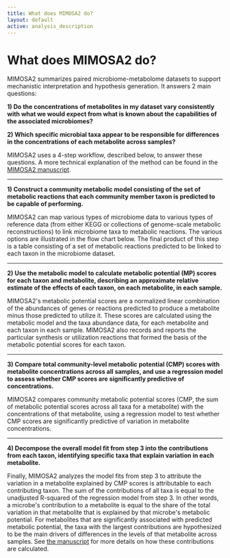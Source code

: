 ```yaml
---
title: What does MIMOSA2 do?
layout: default
active: analysis_description
---
```

# What does MIMOSA2 do?

MIMOSA2 summarizes paired microbiome-metabolome datasets to support mechanistic interpretation and hypothesis generation. It answers 2 main questions:

**1) Do the concentrations of metabolites in my dataset vary consistently with what we would expect from what is known about the capabilities of the associated microbiomes?**

**2) Which specific microbial taxa appear to be responsible for differences in the concentrations of each metabolite across samples?**

MIMOSA2 uses a 4-step workflow, described below, to answer these questions. A more technical explanation of the method can be found in the [MIMOSA2 manuscript](link).

---
**1) Construct a community metabolic model consisting of the set of metabolic reactions that each community member taxon is predicted to be capable of performing.**

MIMOSA2 can map various types of microbiome data to various types of reference data (from either KEGG or collections of genome-scale metabolic reconstructions) to link microbiome taxa to metabolic reactions. The various options are illustrated in the flow
chart below. The final product of this step is a table consisting of a set of metabolic reactions predicted to be linked to each taxon in the microbiome dataset.


---
**2) Use the metabolic model to calculate metabolic potential (MP) scores for each taxon and metabolite, 
describing an approximate relative estimate of the effects of each taxon, on each metabolite, in each sample.**

MIMOSA2's metabolic potential scores are a normalized linear combination of the abundances of genes or reactions predicted to produce a metabolite minus those predicted to utilize it. These scores are calculated using the metabolic model and the taxa abundance data, 
for each metabolite and each taxon in each sample. MIMOSA2 also records and reports the particular synthesis or utilization reactions that formed the basis of the metabolic potential scores for each taxon.

---
**3) Compare total community-level metabolic potential (CMP) scores with metabolite concentrations across all samples, 
and use a regression model to assess whether CMP scores are significantly predictive of concentrations.**

MIMOSA2 compares community metabolic potential scores (CMP, the sum of metabolic potential scores across all taxa for a metabolite) with the concentrations of that metabolite, using a 
regression model to test whether CMP scores are significantly predictive of variation in metabolite concentrations.

---
**4) Decompose the overall model fit from step 3 into the contributions from each taxon, 
identifying specific taxa that explain variation in each metabolite.**

Finally, MIMOSA2 analyzes the model fits from step 3 to attribute the variation in a metabolite explained by CMP scores is attributable to each contributing taxon. The sum of the contributions of all taxa is equal to the unadjusted R-squared of the 
regression model from step 3. In other words, a microbe's contribution to a metabolite is equal to the share of the total variation in that metabolite that is explained by that microbe's metabolic potential. For metabolites that are significantly associated with predicted metabolic potential, the taxa with the largest contributions 
are hypothesized to be the main drivers of differences in the levels of that metabolite across samples. See [the manuscript](manuscript_link) for more details on how these 
contributions are calculated. 



